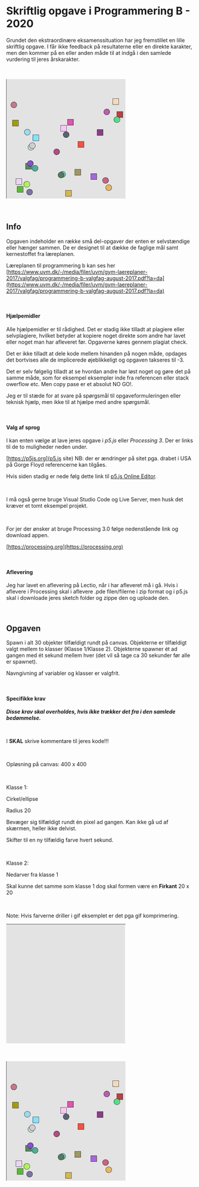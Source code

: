 # Skriftlig opgave i Programmering B - 2020

Grundet den ekstraordinære eksamenssituation har jeg fremstillet en lille skriftlig opgave. I får ikke feedback på resultaterne eller en direkte karakter, men den kommer på en eller anden måde til at indgå i den samlede vurdering til jeres årskarakter.

​     

![Example](./full_example.gif)

​     


## Info

Opgaven indeholder en række små del-opgaver der enten er selvstændige eller hænger sammen. De er designet til at dække de faglige mål samt kernestoffet fra læreplanen.

Læreplanen til programmering b kan ses her [https://www.uvm.dk/-/media/filer/uvm/gym-laereplaner-2017/valgfag/programmering-b-valgfag-august-2017.pdf?la=da](https://www.uvm.dk/-/media/filer/uvm/gym-laereplaner-2017/valgfag/programmering-b-valgfag-august-2017.pdf?la=da)

​     

#### Hjælpemidler

Alle hjælpemidler er til rådighed. Det er stadig ikke tilladt at plagiere eller selvplagiere, hvilket betyder at kopiere noget direkte som andre har lavet eller noget man har afleveret før. Opgaverne køres gennem plagiat check. 

Det er ikke tilladt at dele kode mellem hinanden på nogen måde, opdages det bortvises alle de implicerede øjeblikkeligt og opgaven takseres til -3. 

Det er selv følgelig tilladt at se hvordan andre har løst noget og gøre det på samme måde, som for eksempel eksempler inde fra referencen eller stack owerflow etc. Men copy pase er et absolut NO GO!.

Jeg er til stæde for at svare på spørgsmål til opgaveformuleringen eller teknisk hjælp, men ikke til at hjælpe med andre spørgsmål.

​     

#### Valg af sprog

I kan enten vælge at lave jeres opgave i *p5.js* eller *Processing 3*. Der er links til de to muligheder neden under.

[https://p5js.org](p5.js site) NB: der er ændringer på sitet pga. drabet i USA på Gorge Floyd referencerne kan tilgåes. 

Hvis siden stadig er nede følg dette link til [p5.js Online Editor](https://editor.p5js.org).

​     

I må også gerne bruge Visual Studio Code og Live Server, men husk det kræver et tomt eksempel projekt.

​     

For jer der ønsker at bruge Processing 3.0 følge nedenstående link og download appen.

[https://processing.org](https://processing.org)

​     

#### Aflevering

Jeg har lavet en aflevering på Lectio, når i har afleveret må i gå. Hvis i aflevere i Processing skal i aflevere .pde filen/filerne i zip format og i p5.js skal i downloade jeres sketch folder og zippe den og uploade den.

​     

## Opgaven

Spawn i alt 30 objekter tilfældigt rundt på canvas. Objekterne er tilfældigt valgt mellem to klasser (Klasse 1/Klasse 2). Objekterne spawner ét ad gangen med ét sekund mellem hver (det vil så tage ca 30 sekunder før alle er spawnet).

Navngivning af variabler og klasser er valgfrit.

​     


#### Specifikke krav

***Disse krav skal overholdes, hvis ikke trækker det fra i den samlede bedømmelse.***

​     

I **SKAL** skrive kommentare til jeres kode!!!

​     

Opløsning på canvas: 400 x 400

​     

Klasse 1:

Cirkel/ellipse

Radius 20

Bevæger sig tilfældigt rundt én pixel ad gangen. Kan ikke gå ud af skærmen, heller ikke delvist.

Skifter til en ny tilfældig farve hvert sekund. 

​     

Klasse 2:

Nedarver fra klasse 1

Skal kunne det samme som klasse 1 dog skal formen være en **Firkant** 20 x 20

​     

Note: Hvis farverne driller i gif eksemplet er det pga gif komprimering. 



![Spawn](./spawn.gif)



​           

![Example](./full_example.gif)